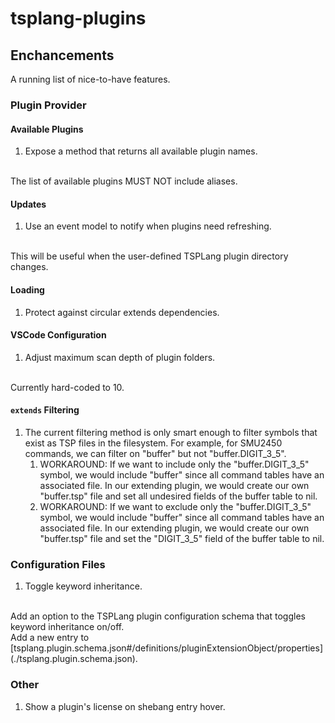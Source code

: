 # tsplang-plugins

## Enchancements

A running list of nice-to-have features.

### Plugin Provider

#### Available Plugins

1. Expose a method that returns all available plugin names.
<br/>
The list of available plugins MUST NOT include aliases.

#### Updates

1. Use an event model to notify when plugins need refreshing.
<br/>
This will be useful when the user-defined TSPLang plugin directory changes.

#### Loading

1. Protect against circular extends dependencies.

#### VSCode Configuration

1. Adjust maximum scan depth of plugin folders.
<br/>
Currently hard-coded to 10.

#### `extends` Filtering

1. The current filtering method is only smart enough to filter
symbols that exist as TSP files in the filesystem. For example, for
SMU2450 commands, we can filter on "buffer" but not
"buffer.DIGIT_3_5".
   1. WORKAROUND: If we want to include only the "buffer.DIGIT_3_5" symbol, we
   would include "buffer" since all command tables have an associated
   file. In our extending plugin, we would create our own "buffer.tsp"
   file and set all undesired fields of the buffer table to nil.
   1. WORKAROUND: If we want to exclude only the "buffer.DIGIT_3_5" symbol, we
   would include "buffer" since all command tables have an associated
   file. In our extending plugin, we would create our own "buffer.tsp"
   file and set the "DIGIT_3_5" field of the buffer table to nil.

### Configuration Files

1. Toggle keyword inheritance.
<br/>
Add an option to the TSPLang plugin configuration schema that toggles keyword
inheritance on/off.
<br/>
Add a new entry to
[tsplang.plugin.schema.json#/definitions/pluginExtensionObject/properties](./tsplang.plugin.schema.json).

### Other

1. Show a plugin's license on shebang entry hover.
